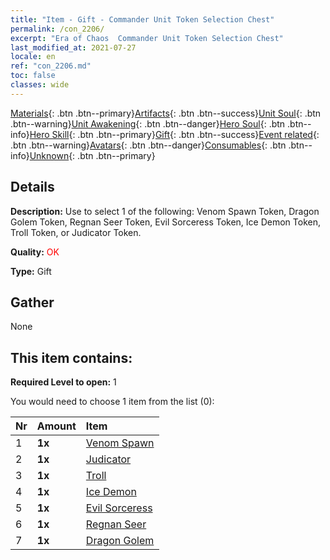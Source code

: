 ```yaml
---
title: "Item - Gift - Commander Unit Token Selection Chest"
permalink: /con_2206/
excerpt: "Era of Chaos  Commander Unit Token Selection Chest"
last_modified_at: 2021-07-27
locale: en
ref: "con_2206.md"
toc: false
classes: wide
---
```

 [Materials](/Items/){: .btn .btn--primary}[Artifacts](/Items/Artifacts/){: .btn .btn--success}[Unit Soul](/Items/UnitSoul/){: .btn .btn--warning}[Unit Awakening](/Items/UnitAwakening/){: .btn .btn--danger}[Hero Soul](/Items/HeroSoul/){: .btn .btn--info}[Hero Skill](/Items/HeroSkill/){: .btn .btn--primary}[Gift](/Items/Gift/){: .btn .btn--success}[Event related](/Items/Events/){: .btn .btn--warning}[Avatars](/Items/Avatars/){: .btn .btn--danger}[Consumables](/Items/Consumables/){: .btn .btn--info}[Unknown](/Items/Unknown/){: .btn .btn--primary}

## Details
 **Description:** Use to select 1 of the following: Venom Spawn Token, Dragon Golem Token, Regnan Seer Token, Evil Sorceress Token, Ice Demon Token, Troll Token, or Judicator Token.

 **Quality:** <span style="color: #FF0000">OK</span>

 **Type:** Gift

## Gather

  None

## This item contains:

 **Required Level to open:** 1

 You would need to choose 1 item from the list (0):

  | Nr | Amount |     Item    |
  |:---|:-------|:------------|
  | 1 |  **1x** | [Venom Spawn](/Items/unt_234/) |  | 
  | 2 |  **1x** | [Judicator](/Items/unt_198/) |  | 
  | 3 |  **1x** | [Troll](/Items/unt_225/) |  | 
  | 4 |  **1x** | [Ice Demon](/Items/unt_269/) |  | 
  | 5 |  **1x** | [Evil Sorceress](/Items/unt_252/) |  | 
  | 6 |  **1x** | [Regnan Seer](/Items/unt_279/) |  | 
  | 7 |  **1x** | [Dragon Golem](/Items/unt_243/) |  | 
